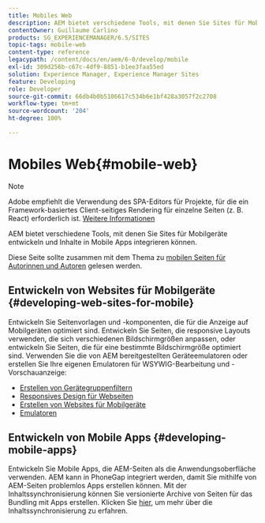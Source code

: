 ```yaml
---
title: Mobiles Web
description: AEM bietet verschiedene Tools, mit denen Sie Sites für Mobilgeräte entwickeln und Inhalte in Mobile Apps integrieren können.
contentOwner: Guillaume Carlino
products: SG_EXPERIENCEMANAGER/6.5/SITES
topic-tags: mobile-web
content-type: reference
legacypath: /content/docs/en/aem/6-0/develop/mobile
exl-id: 309d256b-c67c-4df9-8851-b1ee3faa55ed
solution: Experience Manager, Experience Manager Sites
feature: Developing
role: Developer
source-git-commit: 66db4b0b5106617c534b6e1bf428a3057f2c2708
workflow-type: tm+mt
source-wordcount: '204'
ht-degree: 100%

---
```


# Mobiles Web{#mobile-web}

>[!NOTE]
>
>Adobe empfiehlt die Verwendung des SPA-Editors für Projekte, für die ein Framework-basiertes Client-seitiges Rendering für einzelne Seiten (z. B. React) erforderlich ist. [Weitere Informationen](/help/sites-developing/spa-overview.md)

AEM bietet verschiedene Tools, mit denen Sie Sites für Mobilgeräte entwickeln und Inhalte in Mobile Apps integrieren können.

Diese Seite sollte zusammen mit dem Thema zu [mobilen Seiten für Autorinnen und Autoren](/help/sites-authoring/mobile.md) gelesen werden.

## Entwickeln von Websites für Mobilgeräte {#developing-web-sites-for-mobile}

Entwickeln Sie Seitenvorlagen und -komponenten, die für die Anzeige auf Mobilgeräten optimiert sind. Entwickeln Sie Seiten, die responsive Layouts verwenden, die sich verschiedenen Bildschirmgrößen anpassen, oder entwickeln Sie Seiten, die für eine bestimmte Bildschirmgröße optimiert sind. Verwenden Sie die von AEM bereitgestellten Geräteemulatoren oder erstellen Sie Ihre eigenen Emulatoren für WSYWIG-Bearbeitung und -Vorschauanzeige:

* [Erstellen von Gerätegruppenfiltern](/help/sites-developing/groupfilters.md)
* [Responsives Design für Webseiten](/help/sites-developing/responsive.md)
* [Erstellen von Websites für Mobilgeräte](/help/sites-developing/mobile.md)
* [Emulatoren](/help/sites-developing/emulators.md)

## Entwickeln von Mobile Apps {#developing-mobile-apps}

Entwickeln Sie Mobile Apps, die AEM-Seiten als die Anwendungsoberfläche verwenden. AEM kann in PhoneGap integriert werden, damit Sie mithilfe von AEM-Seiten problemlos Apps erstellen können. Mit der Inhaltssynchronisierung können Sie versionierte Archive von Seiten für das Bundling mit Apps erstellen. Klicken Sie [hier](/help/mobile/phonegap-contentsync.md), um mehr über die Inhaltssynchronisierung zu erfahren.
